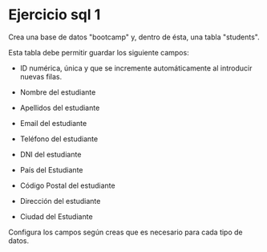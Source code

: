 # Ejercicio sql 1

Crea una base de datos "bootcamp" y, dentro de ésta, una tabla "students".

Esta tabla debe permitir guardar los siguiente campos:

- ID numérica, única y que se incremente automáticamente al introducir nuevas filas.

- Nombre del estudiante

- Apellidos del estudiante

- Email del estudiante

- Teléfono del estudiante

- DNI del estudiante

- País del Estudiante

- Código Postal del estudiante

- Dirección del estudiante

- Ciudad del Estudiante

Configura los campos según creas que es necesario para cada tipo de datos.
